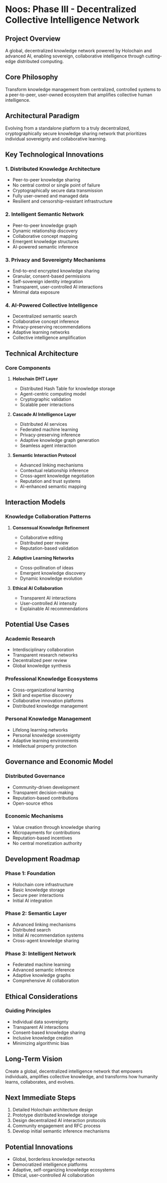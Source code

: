 # Noos: Phase III - Decentralized Collective Intelligence Network

## Project Overview
A global, decentralized knowledge network powered by Holochain and advanced AI, enabling sovereign, collaborative intelligence through cutting-edge distributed computing.

## Core Philosophy
Transform knowledge management from centralized, controlled systems to a peer-to-peer, user-owned ecosystem that amplifies collective human intelligence.

## Architectural Paradigm
Evolving from a standalone platform to a truly decentralized, cryptographically secure knowledge sharing network that prioritizes individual sovereignty and collaborative learning.

## Key Technological Innovations

### 1. Distributed Knowledge Architecture
- Peer-to-peer knowledge sharing
- No central control or single point of failure
- Cryptographically secure data transmission
- Fully user-owned and managed data
- Resilient and censorship-resistant infrastructure

### 2. Intelligent Semantic Network
- Peer-to-peer knowledge graph
- Dynamic relationship discovery
- Collaborative concept mapping
- Emergent knowledge structures
- AI-powered semantic inference

### 3. Privacy and Sovereignty Mechanisms
- End-to-end encrypted knowledge sharing
- Granular, consent-based permissions
- Self-sovereign identity integration
- Transparent, user-controlled AI interactions
- Minimal data exposure

### 4. AI-Powered Collective Intelligence
- Decentralized semantic search
- Collaborative concept inference
- Privacy-preserving recommendations
- Adaptive learning networks
- Collective intelligence amplification

## Technical Architecture

### Core Components
1. **Holochain DHT Layer**
   - Distributed Hash Table for knowledge storage
   - Agent-centric computing model
   - Cryptographic validation
   - Scalable peer interactions

2. **Cascade AI Intelligence Layer**
   - Distributed AI services
   - Federated machine learning
   - Privacy-preserving inference
   - Adaptive knowledge graph generation
   - Seamless agent interaction

3. **Semantic Interaction Protocol**
   - Advanced linking mechanisms
   - Contextual relationship inference
   - Cross-agent knowledge negotiation
   - Reputation and trust systems
   - AI-enhanced semantic mapping

## Interaction Models

### Knowledge Collaboration Patterns
1. **Consensual Knowledge Refinement**
   - Collaborative editing
   - Distributed peer review
   - Reputation-based validation

2. **Adaptive Learning Networks**
   - Cross-pollination of ideas
   - Emergent knowledge discovery
   - Dynamic knowledge evolution

3. **Ethical AI Collaboration**
   - Transparent AI interactions
   - User-controlled AI intensity
   - Explainable AI recommendations

## Potential Use Cases

### Academic Research
- Interdisciplinary collaboration
- Transparent research networks
- Decentralized peer review
- Global knowledge synthesis

### Professional Knowledge Ecosystems
- Cross-organizational learning
- Skill and expertise discovery
- Collaborative innovation platforms
- Distributed knowledge management

### Personal Knowledge Management
- Lifelong learning networks
- Personal knowledge sovereignty
- Adaptive learning environments
- Intellectual property protection

## Governance and Economic Model

### Distributed Governance
- Community-driven development
- Transparent decision-making
- Reputation-based contributions
- Open-source ethos

### Economic Mechanisms
- Value creation through knowledge sharing
- Micropayments for contributions
- Reputation-based incentives
- No central monetization authority

## Development Roadmap

### Phase 1: Foundation
- Holochain core infrastructure
- Basic knowledge storage
- Secure peer interactions
- Initial AI integration

### Phase 2: Semantic Layer
- Advanced linking mechanisms
- Distributed search
- Initial AI recommendation systems
- Cross-agent knowledge sharing

### Phase 3: Intelligent Network
- Federated machine learning
- Advanced semantic inference
- Adaptive knowledge graphs
- Comprehensive AI collaboration

## Ethical Considerations

### Guiding Principles
- Individual data sovereignty
- Transparent AI interactions
- Consent-based knowledge sharing
- Inclusive knowledge creation
- Minimizing algorithmic bias

## Long-Term Vision
Create a global, decentralized intelligence network that empowers individuals, amplifies collective knowledge, and transforms how humanity learns, collaborates, and evolves.

## Next Immediate Steps
1. Detailed Holochain architecture design
2. Prototype distributed knowledge storage
3. Design decentralized AI interaction protocols
4. Community engagement and RFC process
5. Develop initial semantic inference mechanisms

## Potential Innovations
- Global, borderless knowledge networks
- Democratized intelligence platforms
- Adaptive, self-organizing knowledge ecosystems
- Ethical, user-controlled AI collaboration
